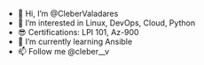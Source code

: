 - 👋 Hi, I’m @CleberValadares
- 👀 I’m interested in Linux, DevOps, Cloud, Python
- :sunglasses: Certifications: LPI 101, Az-900
- 🌱 I’m currently learning Ansible
- 📫 Follow me @cleber__v


<!---
CleberValadares/CleberValadares is a ✨ special ✨ repository because its `README.md` (this file) appears on your GitHub profile.
You can click the Preview link to take a look at your changes.
--->
